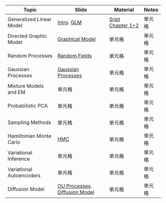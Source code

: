 |  Topic   | Slide  | Material  | Notes  |
|  ----  | ----  | ----  | ----  |
| Generalized Linear Model  | [Intro](https://github.com/HaoranHuang22/KU_course/blob/main/Probabilistic_machine_learning/Slides/PML_Week_1_Interpretation.pdf). [GLM](https://github.com/HaoranHuang22/KU_course/blob/main/Probabilistic_machine_learning/Slides/PML__Week1_GLM.pdf)| [Sript Chapter 1+2](https://github.com/HaoranHuang22/KU_course/blob/main/Probabilistic_machine_learning/Material/Script_PML_Oswin.pdf) | 单元格 |
| Directed Graphic Model  | [Graphical Model](https://github.com/HaoranHuang22/KU_course/blob/main/Probabilistic_machine_learning/Slides/PML_Week2_GM.pdf) | 单元格 | 单元格 |
| Random Processes  | [Random Fields](https://github.com/HaoranHuang22/KU_course/blob/main/Probabilistic_machine_learning/Slides/PML__Week2_Random_Fields.pdf) | 单元格 | 单元格 |
| Gaussian Processes  | [Gaussian Processes](https://github.com/HaoranHuang22/KU_course/blob/main/Probabilistic_machine_learning/Slides/PML__Week2_GP.pdf) | 单元格 | 单元格 |
| Mixture Models and EM  | 单元格 | 单元格 | 单元格 |
| Probabilistic PCA  | 单元格 | 单元格 | 单元格 |
| Sampling Methods  | 单元格 | 单元格 | 单元格 |
| Hamiltonian Monte Carlo  | [HMC](https://github.com/HaoranHuang22/KU_course/blob/main/Probabilistic_machine_learning/Slides/PML2022_HMC.pdf) | 单元格 | 单元格 |
| Variational Inference  | 单元格 | 单元格 | 单元格 |
| Variational Autoencoders  | 单元格 | 单元格 | 单元格 |
| Diffusion Model  | [OU Processes](https://github.com/HaoranHuang22/KU_course/blob/main/Probabilistic_machine_learning/Slides/PML_OU.pdf). [Diffusion Model](https://github.com/HaoranHuang22/KU_course/blob/main/Probabilistic_machine_learning/Slides/PML_Diffusion.pdf) | 单元格 | 单元格 |
